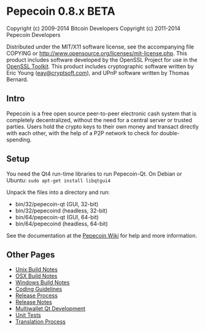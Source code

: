 Pepecoin 0.8.x BETA
====================

Copyright (c) 2009-2014 Bitcoin Developers
Copyright (c) 2011-2014 Pepecoin Developers

Distributed under the MIT/X11 software license, see the accompanying
file COPYING or http://www.opensource.org/licenses/mit-license.php.
This product includes software developed by the OpenSSL Project for use in the [OpenSSL Toolkit](http://www.openssl.org/). This product includes
cryptographic software written by Eric Young ([eay@cryptsoft.com](mailto:eay@cryptsoft.com)), and UPnP software written by Thomas Bernard.


Intro
---------------------
Pepecoin is a free open source peer-to-peer electronic cash system that is
completely decentralized, without the need for a central server or trusted
parties.  Users hold the crypto keys to their own money and transact directly
with each other, with the help of a P2P network to check for double-spending.


Setup
---------------------
You need the Qt4 run-time libraries to run Pepecoin-Qt. On Debian or Ubuntu:
	`sudo apt-get install libqtgui4`

Unpack the files into a directory and run:

- bin/32/pepecoin-qt (GUI, 32-bit)
- bin/32/pepecoind (headless, 32-bit)
- bin/64/pepecoin-qt (GUI, 64-bit)
- bin/64/pepecoind (headless, 64-bit)

See the documentation at the [Pepecoin Wiki](http://pepecoin.info)
for help and more information.


Other Pages
---------------------
- [Unix Build Notes](build-unix.md)
- [OSX Build Notes](build-osx.md)
- [Windows Build Notes](build-msw.md)
- [Coding Guidelines](coding.md)
- [Release Process](release-process.md)
- [Release Notes](release-notes.md)
- [Multiwallet Qt Development](multiwallet-qt.md)
- [Unit Tests](unit-tests.md)
- [Translation Process](translation_process.md)
